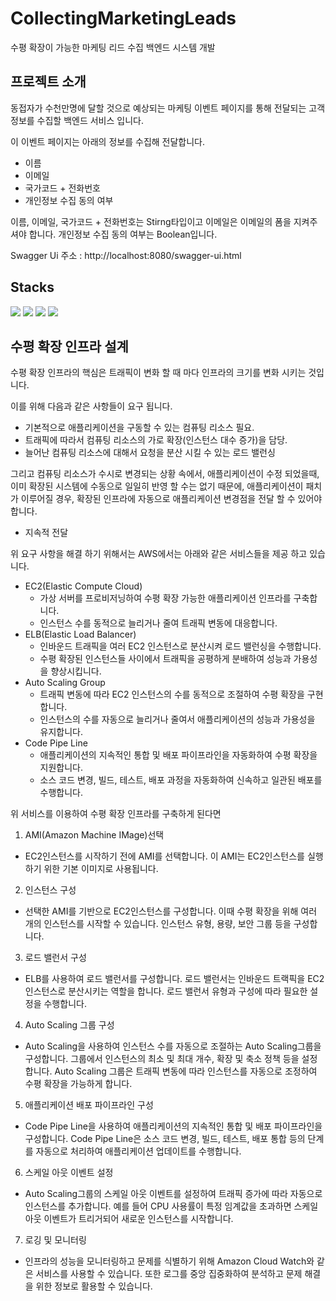 # CollectingMarketingLeads
수평 확장이 가능한 마케팅 리드 수집 백엔드 시스템 개발

## 프로젝트 소개
동접자가 수천만명에 달할 것으로 예상되는 마케팅 이벤트 페이지를 통해 전달되는 고객 정보를 수집할 백엔드 서비스 입니다.

이 이벤트 페이지는 아래의 정보를 수집해 전달합니다.
- 이름  
- 이메일  
- 국가코드 + 전화번호 
- 개인정보 수집 동의 여부

이름, 이메일, 국가코드 + 전화번호는 Stirng타입이고 이메일은 이메일의 폼을 지켜주셔야 합니다. 개인정보 수집 동의 여부는 Boolean입니다.

Swagger Ui 주소 : http://localhost:8080/swagger-ui.html

## Stacks

<img src="https://img.shields.io/badge/java-007396?style=for-the-badge&logo=java&logoColor=white"> <img src="https://img.shields.io/badge/Spring-6DB33F?style=for-the-badge&logo=Spring&logoColor=white"> <img src="https://img.shields.io/badge/Spring Boot-6DB33F?style=for-the-badge&logo=springboot&logoColor=white"> <img src = "https://img.shields.io/badge/spring data JPA-6DB33F?style=for-the-badge&logo=spring data JPA&logoColor=white">

## 수평 확장 인프라 설계
수평 확장 인프라의 핵심은 트래픽이 변화 할 때 마다 인프라의 크기를 변화 시키는 것입니다. 

이를 위해 다음과 같은 사항들이 요구 됩니다.
- 기본적으로 애플리케이션을 구동할 수 있는 컴퓨팅 리소스 필요.
- 트래픽에 따라서 컴퓨팅 리소스의 가로 확장(인스턴스 대수 증가)을 담당.
- 늘어난 컴퓨팅 리소스에 대해서 요청을 분산 시킬 수 있는 로드 밸런싱

그리고 컴퓨팅 리소스가 수시로 변경되는 상황 속에서, 애플리케이션이 수정 되었을때, 이미 확장된 시스템에 수동으로 일일히 반영 할 수는 없기 때문에,
애플리케이션이 패치가 이루어질 경우, 확장된 인프라에 자동으로 애플리케이션 변경점을 전달 할 수 있어야 합니다.
- 지속적 전달

위 요구 사항을 해결 하기 위해서는 AWS에서는 아래와 같은 서비스들을 제공 하고 있습니다.
- EC2(Elastic Compute Cloud)
  - 가상 서버를 프로비저닝하여 수평 확장 가능한 애플리케이션 인프라를 구축합니다.
  - 인스턴스 수를 동적으로 늘리거나 줄여 트래픽 변동에 대응합니다.
- ELB(Elastic Load Balancer)
  - 인바운드 트래픽을 여러 EC2 인스턴스로 분산시켜 로드 밸런싱을 수행합니다.
  - 수평 확장된 인스턴스들 사이에서 트래픽을 공평하게 분배하여 성능과 가용성을 향상시킵니다.
- Auto Scaling Group
  - 트래픽 변동에 따라 EC2 인스턴스의 수를 동적으로 조절하여 수평 확장을 구현합니다.
  - 인스턴스의 수를 자동으로 늘리거나 줄여서 애플리케이션의 성능과 가용성을 유지합니다.
- Code Pipe Line
  - 애플리케이션의 지속적인 통합 및 배포 파이프라인을 자동화하여 수평 확장을 지원합니다.
  - 소스 코드 변경, 빌드, 테스트, 배포 과정을 자동화하여 신속하고 일관된 배포를 수행합니다.

위 서비스를 이용하여 수평 확장 인프라를 구축하게 된다면

1. AMI(Amazon Machine IMage)선택
- EC2인스턴스를 시작하기 전에 AMI를 선택합니다. 이 AMI는 EC2인스턴스를 실행하기 위한 기본 이미지로 사용됩니다.

2. 인스턴스 구성
- 선택한 AMI를 기반으로 EC2인스턴스를 구성합니다. 이때 수평 확장을 위해 여러 개의 인스턴스를 시작할 수 있습니다. 인스턴스 유형, 용량, 보안 그룹 등을 구성합니다.
3. 로드 밸런서 구성
- ELB를 사용하여 로드 밸런서를 구성합니다. 로드 밸런서는 인바운드 트랙픽을 EC2인스턴스로 분산시키는 역할을 합니다. 로드 밸런서 유형과 구성에 따라 필요한 설정을 수행합니다.
4. Auto Scaling 그룹 구성
- Auto Scaling을 사용하여 인스턴스 수를 자동으로 조절하는 Auto Scaling그룹을 구성합니다. 그룹에서 인스턴스의 최소 및 최대 개수, 확장 및 축소 정책 등을 설정합니다. Auto Scaling 그룹은 트래픽 변동에 따라 인스턴스를 자동으로 조정하여 수평 확장을 가능하게 합니다.
5. 애플리케이션 배포 파이프라인 구성
- Code Pipe Line을 사용하여 애플리케이션의 지속적인 통합 및 배포 파이프라인을 구성합니다. Code Pipe Line은 소스 코드 변경, 빌드, 테스트, 배포 통합 등의 단계를 자동으로 처리하여 애플리케이션 업데이트를 수행합니다.
6. 스케일 아웃 이벤트 설정 
- Auto Scaling그룹의 스케일 아웃 이벤트를 설정하여 트래픽 증가에 따라 자동으로 인스턴스를 추가합니다. 예를 들어 CPU 사용률이 특정 임계값을 초과하면 스케일 아웃 이벤트가 트리거되어 새로운 인스턴스를 시작합니다.
7. 로깅 및 모니터링
- 인프라의 성능을 모니터링하고 문제를 식별하기 위해 Amazon Cloud Watch와 같은 서비스를 사용할 수 있습니다. 또한 로그를 중앙 집중화하여 분석하고 문제 해결을 위한 정보로 활용할 수 있습니다.
